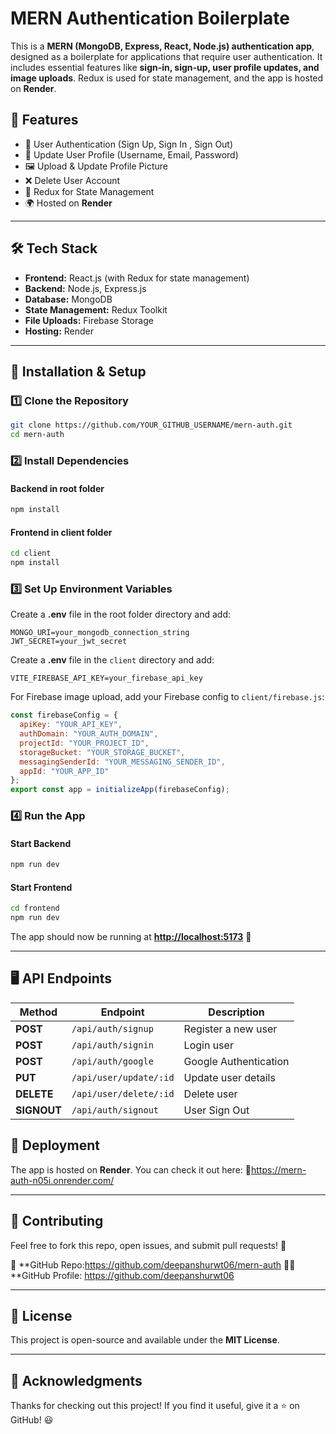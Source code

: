 
# MERN Authentication Boilerplate

This is a **MERN (MongoDB, Express, React, Node.js) authentication app**, designed as a boilerplate for applications that require user authentication. It includes essential features like **sign-in, sign-up, user profile updates, and image uploads**. Redux is used for state management, and the app is hosted on **Render**.

## 🚀 Features

- 🔐 User Authentication (Sign Up, Sign In , Sign Out)
- 👤 Update User Profile (Username, Email, Password)
- 🖼️ Upload & Update Profile Picture
- ❌ Delete User Account
- 🔄 Redux for State Management
- 🌍 Hosted on **Render**

---

## 🛠️ Tech Stack

- **Frontend:** React.js (with Redux for state management)
- **Backend:** Node.js, Express.js
- **Database:** MongoDB
- **State Management:** Redux Toolkit
- **File Uploads:** Firebase Storage
- **Hosting:** Render

---

## 🔧 Installation & Setup

### 1️⃣ Clone the Repository

```sh
git clone https://github.com/YOUR_GITHUB_USERNAME/mern-auth.git
cd mern-auth
```

### 2️⃣ Install Dependencies

#### **Backend in root folder**

```sh
npm install
```

#### **Frontend in client folder**

```sh
cd client
npm install
```

### 3️⃣ Set Up Environment Variables

Create a **.env** file in the root folder directory and add:

```env
MONGO_URI=your_mongodb_connection_string
JWT_SECRET=your_jwt_secret
```

Create a **.env** file in the `client` directory and add:

```env
VITE_FIREBASE_API_KEY=your_firebase_api_key
```

For Firebase image upload, add your Firebase config to `client/firebase.js`:

```javascript
const firebaseConfig = {
  apiKey: "YOUR_API_KEY",
  authDomain: "YOUR_AUTH_DOMAIN",
  projectId: "YOUR_PROJECT_ID",
  storageBucket: "YOUR_STORAGE_BUCKET",
  messagingSenderId: "YOUR_MESSAGING_SENDER_ID",
  appId: "YOUR_APP_ID"
};
export const app = initializeApp(firebaseConfig);
```

### 4️⃣ Run the App

#### **Start Backend**

```sh
npm run dev
```

#### **Start Frontend**

```sh
cd frontend
npm run dev
```

The app should now be running at [**http://localhost:5173**](http://localhost:5173) 🚀

---

## 🖥️ API Endpoints

| Method     | Endpoint               | Description           |
| ---------- | ---------------------- | --------------------- |
| **POST**   | `/api/auth/signup`     | Register a new user   |
| **POST**   | `/api/auth/signin`     | Login user            |
| **POST**   | `/api/auth/google`     | Google Authentication |
| **PUT**    | `/api/user/update/:id` | Update user details   |
| **DELETE** | `/api/user/delete/:id` | Delete user           |
| **SIGNOUT** | `/api/auth/signout`   | User Sign Out         |

## 🚀 Deployment

The app is hosted on **Render**. You can check it out here: 🔗https://mern-auth-n05i.onrender.com/

---

## 🤝 Contributing

Feel free to fork this repo, open issues, and submit pull requests! 🚀

📂 **GitHub Repo:https://github.com/deepanshurwt06/mern-auth 👨‍💻 **GitHub Profile: https://github.com/deepanshurwt06

---

## 📜 License

This project is open-source and available under the **MIT License**.

---

## 🎉 Acknowledgments

Thanks for checking out this project! If you find it useful, give it a ⭐ on GitHub! 😃



